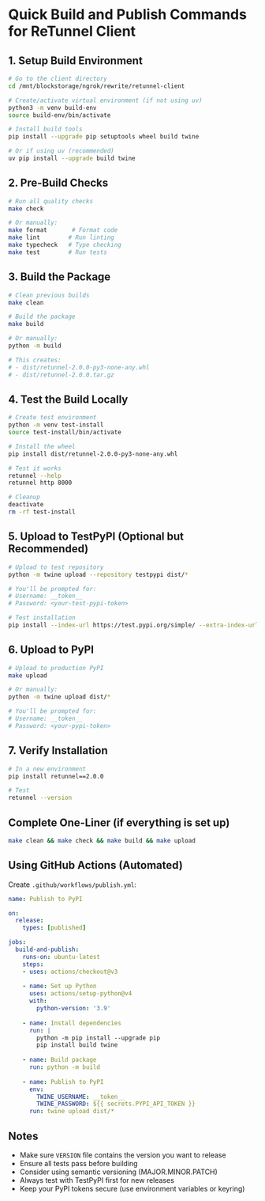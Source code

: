 # Quick Build and Publish Commands for ReTunnel Client

## 1. Setup Build Environment

```bash
# Go to the client directory
cd /mnt/blockstorage/ngrok/rewrite/retunnel-client

# Create/activate virtual environment (if not using uv)
python3 -m venv build-env
source build-env/bin/activate

# Install build tools
pip install --upgrade pip setuptools wheel build twine

# Or if using uv (recommended)
uv pip install --upgrade build twine
```

## 2. Pre-Build Checks

```bash
# Run all quality checks
make check

# Or manually:
make format       # Format code
make lint        # Run linting
make typecheck   # Type checking  
make test        # Run tests
```

## 3. Build the Package

```bash
# Clean previous builds
make clean

# Build the package
make build

# Or manually:
python -m build

# This creates:
# - dist/retunnel-2.0.0-py3-none-any.whl
# - dist/retunnel-2.0.0.tar.gz
```

## 4. Test the Build Locally

```bash
# Create test environment
python -m venv test-install
source test-install/bin/activate

# Install the wheel
pip install dist/retunnel-2.0.0-py3-none-any.whl

# Test it works
retunnel --help
retunnel http 8000

# Cleanup
deactivate
rm -rf test-install
```

## 5. Upload to TestPyPI (Optional but Recommended)

```bash
# Upload to test repository
python -m twine upload --repository testpypi dist/*

# You'll be prompted for:
# Username: __token__
# Password: <your-test-pypi-token>

# Test installation
pip install --index-url https://test.pypi.org/simple/ --extra-index-url https://pypi.org/simple/ retunnel
```

## 6. Upload to PyPI

```bash
# Upload to production PyPI
make upload

# Or manually:
python -m twine upload dist/*

# You'll be prompted for:
# Username: __token__  
# Password: <your-pypi-token>
```

## 7. Verify Installation

```bash
# In a new environment
pip install retunnel==2.0.0

# Test
retunnel --version
```

## Complete One-Liner (if everything is set up)

```bash
make clean && make check && make build && make upload
```

## Using GitHub Actions (Automated)

Create `.github/workflows/publish.yml`:

```yaml
name: Publish to PyPI

on:
  release:
    types: [published]

jobs:
  build-and-publish:
    runs-on: ubuntu-latest
    steps:
    - uses: actions/checkout@v3
    
    - name: Set up Python
      uses: actions/setup-python@v4
      with:
        python-version: '3.9'
    
    - name: Install dependencies
      run: |
        python -m pip install --upgrade pip
        pip install build twine
    
    - name: Build package
      run: python -m build
    
    - name: Publish to PyPI
      env:
        TWINE_USERNAME: __token__
        TWINE_PASSWORD: ${{ secrets.PYPI_API_TOKEN }}
      run: twine upload dist/*
```

## Notes

- Make sure `VERSION` file contains the version you want to release
- Ensure all tests pass before building
- Consider using semantic versioning (MAJOR.MINOR.PATCH)
- Always test with TestPyPI first for new releases
- Keep your PyPI tokens secure (use environment variables or keyring)